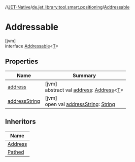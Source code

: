 //[JET-Native](../../../index.md)/[de.jet.library.tool.smart.positioning](../index.md)/[Addressable](index.md)

# Addressable

[jvm]\
interface [Addressable](index.md)&lt;[T](index.md)&gt;

## Properties

| Name | Summary |
|---|---|
| [address](address.md) | [jvm]<br>abstract val [address](address.md): [Address](../-address/index.md)&lt;[T](index.md)&gt; |
| [addressString](address-string.md) | [jvm]<br>open val [addressString](address-string.md): [String](https://kotlinlang.org/api/latest/jvm/stdlib/kotlin/-string/index.html) |

## Inheritors

| Name |
|---|
| [Address](../-address/index.md) |
| [Pathed](../-pathed/index.md) |
